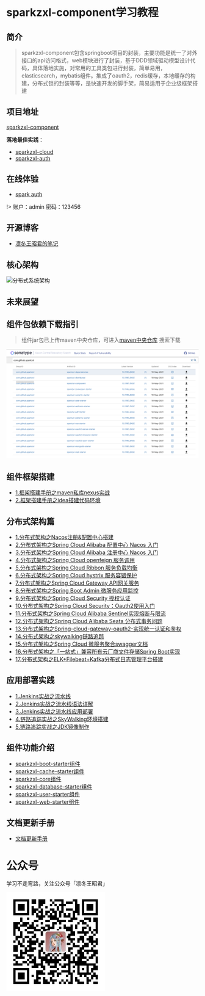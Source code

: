 # sparkzxl-component学习教程

## 简介

> sparkzxl-component包含springboot项目的封装，主要功能是统一了对外接口的api访问格式，web模块进行了封装，基于DDD领域驱动模型设计代码，具体落地实施，对常用的工具类包进行封装，简单易用，elasticsearch，mybatis组件。集成了oauth2，redis缓存，本地缓存的构建，分布式锁的封装等等，是快速开发的脚手架，简易适用于企业级框架搭建

## 项目地址

[sparkzxl-component](https://github.com/sparkzxl/sparkzxl-component.git)

**落地最佳实践**：

- [sparkzxl-cloud](https://github.com/sparkzxl/sparkzxl-cloud.git)
- [sparkzxl-auth](https://github.com/sparkzxl/sparkzxl-auth.git)

## 在线体验

- [spark auth](http://119.45.182.28:3000/login)

!> 账户：admin 密码：123456

## 开源博客

- [凛冬王昭君的笔记](https://www.sparksys.top)

## 核心架构

![分布式系统架构](https://oss.sparksys.top/sparkzxl-component/distributed-architecture.jpg)

## 未来展望

## 组件包依赖下载指引

> 组件jar包已上传maven中央仓库，可进入[maven中央仓库](https://search.maven.org/) 搜索下载

![nexus-compoment.png](images/nexus-compoment.png)

## 组件框架搭建

- [1.框架搭建手册之maven私库nexus实战](forward/框架搭建手册之maven私库nexus实战.md)
- [2.框架搭建手册之idea搭建代码环境](forward/框架搭建手册之idea搭建代码环境.md)

## 分布式架构篇

- [1.分布式架构之Nacos注册&配置中心搭建](forward/分布式架构之Nacos注册&配置中心搭建.md)
- [2.分布式架构之Spring Cloud Alibaba 配置中心 Nacos 入门](forward/分布式架构之SpringCloudAlibaba配置中心Nacos入门.md)
- [3.分布式架构之Spring Cloud Alibaba 注册中心 Nacos 入门](forward/分布式架构之SpringCloudAlibaba注册中心Nacos入门.md)
- [4.分布式架构之Spring Cloud openfeign 服务调用](forward/222)
- [5.分布式架构之Spring Cloud Ribbon 服务负载均衡](forward/222)
- [6.分布式架构之Spring Cloud hystrix 服务容错保护](forward/222)
- [7.分布式架构之Spring Cloud Gateway API网关服务](forward/222)
- [8.分布式架构之Spring Boot Admin 微服务应用监控](forward/222)
- [9.分布式架构之Spring Cloud Security 授权认证](forward/222)
- [10.分布式架构之Spring Cloud Security：Oauth2使用入门](forward/222)
- [11.分布式架构之Spring Cloud Alibaba Sentinel实现熔断与限流](forward/222)
- [12.分布式架构之Spring Cloud Alibaba Seata 分布式事务问题](forward/222)
- [13.分布式架构之Spring-cloud-gateway-oauth2-实现统一认证和鉴权](forward/222)
- [14.分布式架构之skywalking链路追踪](forward/222)
- [15.分布式架构之Spring Cloud 微服务聚合swagger文档](forward/222)
- [16.分布式架构之「一站式」兼容所有云厂商文件存储Spring Boot实现](forward/222)
- [17.分布式架构之ELK+Filebeat+Kafka分布式日志管理平台搭建](forward/222)

## 应用部署实践

- [1.Jenkins实战之流水线](forward/Jenkins实战之流水线.md)
- [2.Jenkins实战之流水线语法详解](forward/Jenkins实战之流水线语法详解.md)
- [3.Jenkins实战之流水线应用部署](forward/Jenkins实战之流水线应用部署.md)
- [4.链路追踪实战之SkyWalking环境搭建](forward/链路追踪实战之SkyWalking环境搭建.md)
- [5.链路追踪实战之JDK镜像制作](forward/链路追踪实战之JDK镜像制作.md)

## 组件功能介绍

- [sparkzxl-boot-starter组件](forward/sparkzxl-boot.md)
- [sparkzxl-cache-starter组件](forward/sparkzxl-cache.md)
- [sparkzxl-core组件](forward/sparkzxl-core.md)
- [sparkzxl-database-starter组件](forward/sparkzxl-database.md)
- [sparkzxl-user-starter组件](forward/sparkzxl-user.md)
- [sparkzxl-web-starter组件](forward/sparkzxl-web.md)

## 文档更新手册

- [文档更新手册](forward/文档更新手册.md)

# 公众号

学习不走弯路，关注公众号「凛冬王昭君」

![wechat-sparkzxl.jpg](images/wechat-sparkzxl.jpg)
